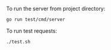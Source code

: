 To run the server from project directory:
```bash
go run test/cmd/server
```

To run test requests:
```bash
./test.sh
```
